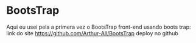 # BootsTrap
Aqui eu usei pela a primera vez o BootsTrap
front-end usando boots trap: link do site https://github.com/Arthur-All/BootsTrap 
deploy no github 
